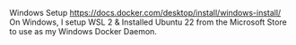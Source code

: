 Windows Setup
https://docs.docker.com/desktop/install/windows-install/
On Windows, I setup WSL 2 & Installed Ubuntu 22 from the Microsoft Store to use as my Windows Docker Daemon.